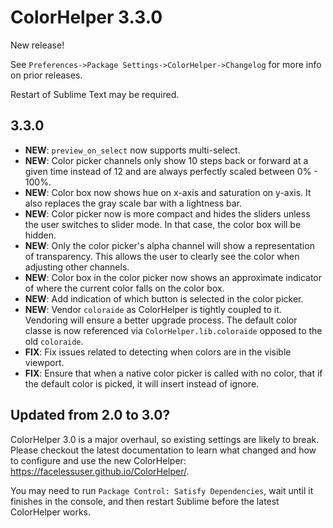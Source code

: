 # ColorHelper 3.3.0

New release!

See `Preferences->Package Settings->ColorHelper->Changelog` for more info on
prior releases.

Restart of Sublime Text may be required.

## 3.3.0

- **NEW**: `preview_on_select` now supports multi-select.
- **NEW**: Color picker channels only show 10 steps back or forward at a given
  time instead of 12 and are always perfectly scaled between 0% - 100%.
- **NEW**: Color box now shows hue on x-axis and saturation on y-axis. It also
  replaces the gray scale bar with a lightness bar.
- **NEW**: Color picker now is more compact and hides the sliders unless the
  user switches to slider mode. In that case, the color box will be hidden.
- **NEW**: Only the color picker's alpha channel will show a representation of
  transparency. This allows the user to clearly see the color when adjusting
  other channels.
- **NEW**: Color box in the color picker now shows an approximate indicator of
  where the current color falls on the color box.
- **NEW**: Add indication of which button is selected in the color picker.
- **NEW**: Vendor `coloraide` as ColorHelper is tightly coupled to it. Vendoring
  will ensure a better upgrade process. The default color classe is now referenced
  via `ColorHelper.lib.coloraide` opposed to the old `coloraide`.
- **FIX**: Fix issues related to detecting when colors are in the visible viewport.
- **FIX**: Ensure that when a native color picker is called with no color, that if
  the default color is picked, it will insert instead of ignore.

## Updated from 2.0 to 3.0?

ColorHelper 3.0 is a major overhaul, so existing settings are likely to break.
Please checkout the latest documentation to learn what changed and how to
configure and use the new ColorHelper: https://facelessuser.github.io/ColorHelper/.

You may need to run `Package Control: Satisfy Dependencies`, wait until it finishes
in the console, and then restart Sublime before the latest ColorHelper works.
